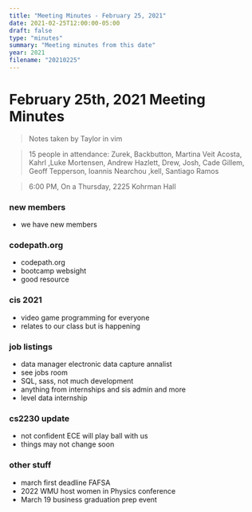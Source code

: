 ```yaml
---
title: "Meeting Minutes - February 25, 2021"
date: 2021-02-25T12:00:00-05:00
draft: false
type: "minutes"
summary: "Meeting minutes from this date"
year: 2021
filename: "20210225"
---
```


# February 25th, 2021 Meeting Minutes
> Notes taken by Taylor in vim

> 15 people in attendance: Zurek, Backbutton, Martina Veit Acosta, Kahrl ,Luke Mortensen, Andrew Hazlett, Drew, Josh, Cade Gillem, Geoff Tepperson, Ioannis Nearchou ,kell, Santiago Ramos

> 6:00 PM, On a Thursday, 2225 Kohrman Hall

### new members
- we have new members

### codepath.org
- codepath.org
- bootcamp websight
- good resource

### cis 2021
- video game programming for everyone
- relates to our class but is happening

### job listings
- data manager electronic data capture annalist
- see jobs room
- SQL, sass, not much development
- anything from internships and sis admin and more
- level data internship

### cs2230 update
- not confident ECE will play ball with us
- things may not change soon

### other stuff
- march first deadline FAFSA
- 2022 WMU host women in Physics conference
- March 19 business graduation prep event
